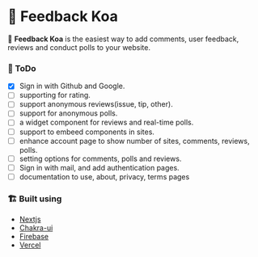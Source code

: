 # 🐨 Feedback Koa

🐨 **Feedback Koa** is the easiest way to add comments, user feedback, reviews and conduct polls to your website.

### 📝 ToDo 

- [x] Sign in with Github and Google.
- [ ] supporting for rating.
- [ ] support anonymous reviews(issue, tip, other).
- [ ] support for anonymous polls.
- [ ] a widget component for reviews and real-time polls.
- [ ] support to embeed components in sites.
- [ ] enhance account page to show number of sites, comments, reviews, polls.
- [ ] setting options for comments, polls and reviews.
- [ ] Sign in with mail, and add authentication pages.
- [ ] documentation to use, about, privacy, terms pages

### 🏗 Built using 

+ [Nextjs](https://nextjs.org/)
+ [Chakra-ui](https://chakra-ui.com/)
+ [Firebase](https://firebase.com/)
+ [Vercel](https://vercel.com/)
